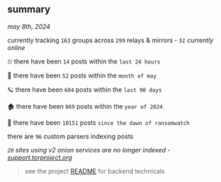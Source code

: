 
## summary
_may 8th, 2024_

currently tracking `163` groups across `299` relays & mirrors - _`51` currently online_

⏲ there have been `14` posts within the `last 24 hours`

🦈 there have been `52` posts within the `month of may`

🪐 there have been `604` posts within the `last 90 days`

🏚 there have been `869` posts within the `year of 2024`

🦕 there have been `10151` posts `since the dawn of ransomwatch`

there are `96` custom parsers indexing posts

_`20` sites using v2 onion services are no longer indexed - [support.torproject.org](https://support.torproject.org/onionservices/v2-deprecation/)_

> see the project [README](https://github.com/joshhighet/ransomwatch#ransomwatch--) for backend technicals
